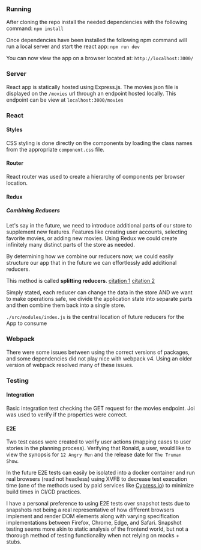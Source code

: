 ### Running

After cloning the repo install the needed dependencies with the following command: ```npm install```

Once dependencies have been installed the following npm command will run a local server and start the react app: ```npm run dev```

You can now view the app on a browser located at: `http://localhost:3000/`

### Server

React app is statically hosted using Express.js. The movies json file is displayed on the `/movies` url through an endpoint hosted locally. This endpoint can be view at `localhost:3000/movies`

### React
#### Styles
CSS styling is done directly on the components by loading the class names from the appropriate `component.css` file.

#### Router
React router was used to create a hierarchy of components per browser location.

#### Redux
##### Combining Reducers

Let's say in the future, we need to introduce additional parts of our store to supplement new features. Features like creating user accounts, selecting favorite movies, or adding new movies. Using Redux we could create infinitely many distinct parts of the store as needed.

By determining how we combine our reducers now, we could easily structure our app that in the future we can effortlessly add additional reducers.

This method is called **splitting reducers**. [citation 1](https://redux.js.org/basics/reducers#splitting-reducers) [citation 2](https://redux.js.org/recipes/structuring-reducers/splitting-reducer-logic)

Simply stated, each reducer can change the data in the store AND we want to make operations safe, we divide the application state into separate parts and then combine them back into a single store.

`./src/modules/index.js` is the central location of future reducers for the App to consume

### Webpack

There were some issues between using the correct versions of packages, and some dependencies did not play nice with webpack v4. Using an older version of webpack resolved many of these issues.

### Testing
#### Integration
Basic integration test checking the GET request for the movies endpoint. Joi was used to verify if the properties were correct.

#### E2E
Two test cases were created to verify user actions (mapping cases to user stories in the planning process). Verifying that Ronald, a user, would like to view the synopsis for `12 Angry Men` and the release date for `The Truman Show`.

In the future E2E tests can easily be isolated into a docker container and run real browsers (read not headless) using XVFB to decrease test execution time (one of the methods used by paid services like [Cypress.io](https://www.cypress.io/)) to minimize build times in CI/CD practices.

I have a personal preference to using E2E tests over snapshot tests due to snapshots not being a real representative of how different browsers implement and render DOM elements along with varying specification implementations between Firefox, Chrome, Edge, and Safari. Snapshot testing seems more akin to static analysis of the frontend world, but not a thorough method of testing functionality when not relying on mocks + stubs.